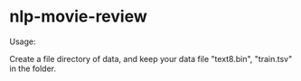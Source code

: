 nlp-movie-review
================

Usage:

Create a file directory of data, and keep your data file "text8.bin", "train.tsv" in the folder.

